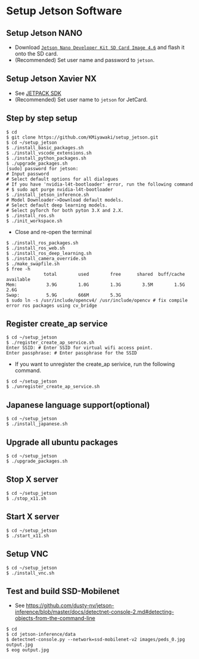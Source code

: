 # Setup Jetson Software

## Setup Jetson NANO

- Download [`Jetson Nano Developer Kit SD Card Image 4.6`](https://developer.nvidia.com/embedded/l4t/r32_release_v6.1/jeston_nano/jetson-nano-jp46-sd-card-image.zip) and flash it onto the SD card.
- (Recommended) Set user name and password to `jetson`.

## Setup Jetson Xavier NX

- See [JETPACK SDK](https://developer.nvidia.com/embedded/jetpack)
- (Recommended) Set user name to `jetson` for JetCard.

## Step by step setup

```shell
$ cd
$ git clone https://github.com/KMiyawaki/setup_jetson.git
$ cd ~/setup_jetson
$ ./install_basic_packages.sh
$ ./install_vscode_extensions.sh
$ ./install_python_packages.sh
$ ./upgrade_packages.sh
[sudo] password for jetson:
# Input password
# Select default options for all dialogues
# If you have 'nvidia-l4t-bootloader' error, run the following command
# $ sudo apt purge nvidia-l4t-bootloader
$ ./install_jetson_inference.sh
# Model Downloader->Download default models.
# Select default deep learning models.
# Select pyTorch for both pyton 3.X and 2.X.
$ ./install_ros.sh
$ ./init_workspace.sh
```

- Close and re-open the terminal

```shell
$ ./install_ros_packages.sh
$ ./install_ros_web.sh
$ ./install_ros_deep_learning.sh
$ ./install_camera_override.sh
$ ./make_swapfile.sh 
$ free -h
              total        used        free      shared  buff/cache   available
Mem:           3.9G        1.0G        1.3G        3.5M        1.5G        2.6G
Swap:          5.9G        666M        5.3G
$ sudo ln -s /usr/include/opencv4/ /usr/include/opencv # fix compile error ros packages using cv_bridge
```

## Register create_ap service

```shell
$ cd ~/setup_jetson
$ ./register_create_ap_service.sh
Enter SSID: # Enter SSID for virtual wifi access point.
Enter passphrase: # Enter passphrase for the SSID
```

- If you want to unregister the create_ap serivice, run the following command.

```shell
$ cd ~/setup_jetson
$ ./unregister_create_ap_service.sh
```

## Japanese language support(optional)

```shell
$ cd ~/setup_jetson
$ ./install_japanese.sh
```

## Upgrade all ubuntu packages

```shell
$ cd ~/setup_jetson
$ ./upgrade_packages.sh
```

## Stop X server

```shell
$ cd ~/setup_jetson
$ ./stop_x11.sh
```

## Start X server

```shell
$ cd ~/setup_jetson
$ ./start_x11.sh
```

## Setup VNC

```shell
$ cd ~/setup_jetson
$ ./install_vnc.sh
```

## Test and build SSD-Mobilenet

- See https://github.com/dusty-nv/jetson-inference/blob/master/docs/detectnet-console-2.md#detecting-objects-from-the-command-line

```shell
$ cd
$ cd jetson-inference/data
$ detectnet-console.py --network=ssd-mobilenet-v2 images/peds_0.jpg output.jpg
$ eog output.jpg
```
